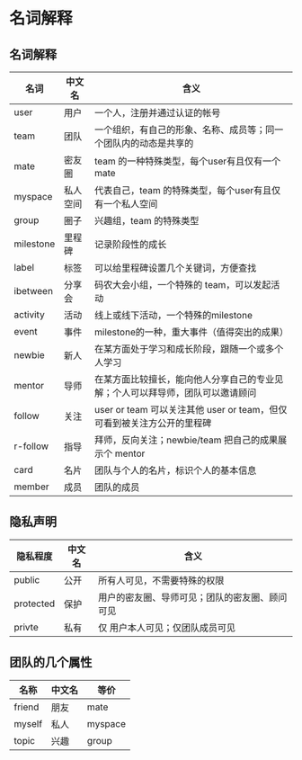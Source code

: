 # 名词解释

## 名词解释
名词 | 中文名 | 含义
----|----|----
user | 用户 | 一个人，注册并通过认证的帐号
team | 团队 | 一个组织，有自己的形象、名称、成员等；同一个团队内的动态是共享的
mate | 密友圈| team 的一种特殊类型，每个user有且仅有一个mate
myspace | 私人空间 | 代表自己，team 的特殊类型，每个user有且仅有一个私人空间
group | 圈子 | 兴趣组，team 的特殊类型
milestone | 里程碑 | 记录阶段性的成长
label | 标签 | 可以给里程碑设置几个关键词，方便查找
ibetween | 分享会 | 码农大会小组，一个特殊的 team，可以发起活动
activity | 活动 | 线上或线下活动，一个特殊的milestone
event | 事件 | milestone的一种，重大事件（值得突出的成果）
newbie | 新人 | 在某方面处于学习和成长阶段，跟随一个或多个人学习
mentor | 导师 | 在某方面比较擅长，能向他人分享自己的专业见解；个人可以拜导师，团队可以邀请顾问
follow | 关注 |  user or team 可以关注其他 user or team，但仅可看到被关注方公开的里程碑
r-follow | 指导 | 拜师，反向关注；newbie/team 把自己的成果展示个 mentor
card | 名片 | 团队与个人的名片，标识个人的基本信息
member | 成员 | 团队的成员

## 隐私声明
隐私程度 | 中文名 | 含义
----|----|----
public | 公开 | 所有人可见，不需要特殊的权限
protected | 保护 | 用户的密友圈、导师可见；团队的密友圈、顾问可见
privte | 私有 | 仅 用户本人可见；仅团队成员可见

## 团队的几个属性
名称 | 中文名 | 等价
----|----|----
friend | 朋友 | mate
myself | 私人 | myspace
topic | 兴趣 | group
